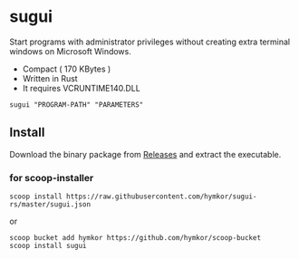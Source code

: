 sugui
=====

Start programs with administrator privileges without creating extra terminal windows
on Microsoft Windows.

- Compact ( 170 KBytes )
- Written in Rust
- It requires VCRUNTIME140.DLL

```
sugui "PROGRAM-PATH" "PARAMETERS"
```

Install
-------

Download the binary package from [Releases](https://github.com/hymkor/sugui-rs/releases) and extract the executable.

### for scoop-installer

```
scoop install https://raw.githubusercontent.com/hymkor/sugui-rs/master/sugui.json
```

or

```
scoop bucket add hymkor https://github.com/hymkor/scoop-bucket
scoop install sugui
```
